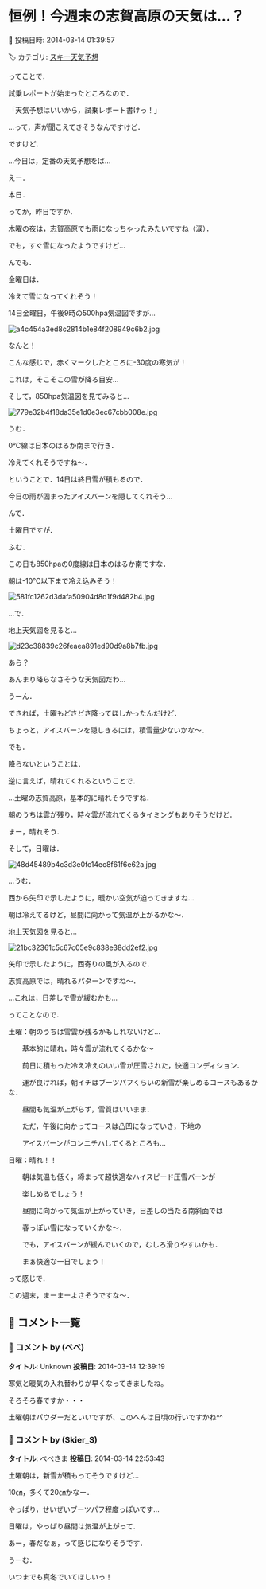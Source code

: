 # 恒例！今週末の志賀高原の天気は…？

📅 投稿日時: 2014-03-14 01:39:57

🏷️ カテゴリ: [スキー天気予想](c6554f5c3c106093b511a8daae23757e8.md)

ってことで．


試乗レポートが始まったところなので．


「天気予想はいいから，試乗レポート書けっ！」


…って，声が聞こえてきそうなんですけど．


ですけど．


…今日は，定番の天気予想をば…





えー．


本日．


ってか，昨日ですか．


木曜の夜は，志賀高原でも雨になっちゃったみたいですね（涙）．


でも，すぐ雪になったようですけど…





んでも．


金曜日は．


冷えて雪になってくれそう！


14日金曜日，午後9時の500hpa気温図ですが…




![a4c454a3ed8c2814b1e84f208949c6b2.jpg](images/a4c454a3ed8c2814b1e84f208949c6b2.jpg)




なんと！


こんな感じで，赤くマークしたところに-30度の寒気が！


これは，そこそこの雪が降る目安…


そして，850hpa気温図を見てみると…




![779e32b4f18da35e1d0e3ec67cbb008e.jpg](images/779e32b4f18da35e1d0e3ec67cbb008e.jpg)




うむ．


0℃線は日本のはるか南まで行き．


冷えてくれそうですね～．





ということで．14日は終日雪が積もるので．


今日の雨が固まったアイスバーンを隠してくれそう…





んで．


土曜日ですが．


ふむ．


この日も850hpaの0度線は日本のはるか南ですな．


朝は-10℃以下まで冷え込みそう！




![581fc1262d3dafa50904d8d1f9d482b4.jpg](images/581fc1262d3dafa50904d8d1f9d482b4.jpg)




…で．


地上天気図を見ると…




![d23c38839c26feaea891ed90d9a8b7fb.jpg](images/d23c38839c26feaea891ed90d9a8b7fb.jpg)




あら？


あんまり降らなさそうな天気図だわ…


うーん．


できれば，土曜もどさどさ降ってほしかったんだけど．


ちょっと，アイスバーンを隠しきるには，積雪量少ないかな～．





でも．


降らないということは．


逆に言えば，晴れてくれるということで．


…土曜の志賀高原，基本的に晴れそうですね．


朝のうちは雲が残り，時々雲が流れてくるタイミングもありそうだけど．


まー，晴れそう．





そして，日曜は．




![48d45489b4c3d3e0fc14ec8f61f6e62a.jpg](images/48d45489b4c3d3e0fc14ec8f61f6e62a.jpg)




…うむ．


西から矢印で示したように，暖かい空気が迫ってきますね…


朝は冷えてるけど，昼間に向かって気温が上がるかな～．


地上天気図を見ると…




![21bc32361c5c67c05e9c838e38dd2ef2.jpg](images/21bc32361c5c67c05e9c838e38dd2ef2.jpg)




矢印で示したように，西寄りの風が入るので．


志賀高原では，晴れるパターンですね～．


…これは，日差しで雪が緩むかも…





ってことなので．





土曜：朝のうちは雪雲が残るかもしれないけど…


　　基本的に晴れ，時々雲が流れてくるかな～


　　前日に積もった冷え冷えのいい雪が圧雪された，快適コンディション．


　　運が良ければ，朝イチはブーツパフくらいの新雪が楽しめるコースもあるかな．


　　昼間も気温が上がらず，雪質はいいまま．


　　ただ，午後に向かってコースは凸凹になっていき，下地の


　　アイスバーンがコンニチハしてくるところも…





日曜：晴れ！！


　　朝は気温も低く，締まって超快適なハイスピード圧雪バーンが


　　楽しめるでしょう！


　　昼間に向かって気温が上がっていき，日差しの当たる南斜面では


　　春っぽい雪になっていくかな～．


　　でも，アイスバーンが緩んでいくので，むしろ滑りやすいかも．


　　まぁ快適な一日でしょう！





って感じで．


この週末，まーまーよさそうですな～．

## 💬 コメント一覧

### 💬 コメント by (ベベ)
**タイトル**: Unknown
**投稿日**: 2014-03-14 12:39:19

寒気と暖気の入れ替わりが早くなってきましたね。

そろそろ春ですか・・・

土曜朝はパウダーだといいですが、このへんは日頃の行いですかね^^

### 💬 コメント by (Skier_S)
**タイトル**: べべさま
**投稿日**: 2014-03-14 22:53:43

土曜朝は，新雪が積もってそうですけど…

10㎝，多くて20㎝かなー．

やっぱり，せいぜいブーツパフ程度っぽいです…



日曜は，やっぱり昼間は気温が上がって．

あー，春だなぁ，って感じになりそうです．



うーむ．

いつまでも真冬でいてほしいっ！

